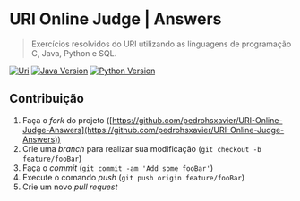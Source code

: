 # URI Online Judge | Answers

> Exercícios resolvidos do URI utilizando as linguagens de programação C, Java, Python e SQL.

[![Uri][uri-image]][uri-url] [![Java Version][java-image]][java-url] [![Python Version][python-image]][python-url]

[uri-image]: https://img.shields.io/badge/uri-uri--online--judge-ff69b4.svg
[uri-url]: https://www.urionlinejudge.com.br/judge/pt/login
[java-image]: https://img.shields.io/badge/java%208-jdk1.8-red.svg
[java-url]: https://www.java.com/pt_BR/download/
[python-image]: https://img.shields.io/badge/python-3.5%20|%203.6%20|%203.7-blue.svg
[python-url]: https://www.python.org/downloads/

## Contribuição

1. Faça o *fork* do projeto ([https://github.com/pedrohsxavier/URI-Online-Judge-Answers](https://github.com/pedrohsxavier/URI-Online-Judge-Answers))
2. Crie uma *branch* para realizar sua modificação (`git checkout -b feature/fooBar`)
3. Faça o *commit* (`git commit -am 'Add some fooBar'`)
4. Execute o comando *push* (`git push origin feature/fooBar`)
5. Crie um novo *pull request*
